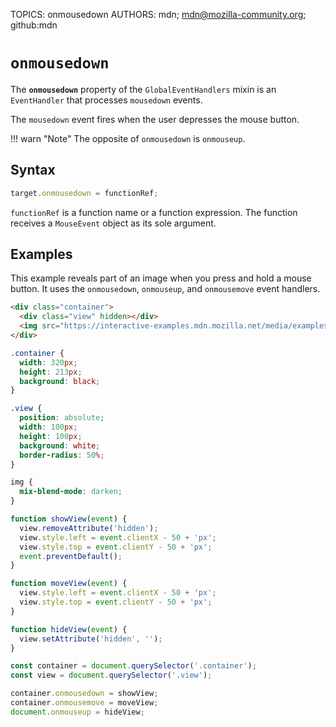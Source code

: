 TOPICS: onmousedown
AUTHORS: mdn; mdn@mozilla-community.org; github:mdn

# `onmousedown`

The **`onmousedown`** property of the `GlobalEventHandlers` mixin is an `EventHandler` that
processes `mousedown` events.

The `mousedown` event fires when the user depresses the mouse button.

!!! warn "Note"
    The opposite of `onmousedown` is `onmouseup`.

## Syntax

```javascript
target.onmousedown = functionRef;
```

`functionRef` is a function name or a function expression. The function receives a `MouseEvent`
object as its sole argument.

## Examples

This example reveals part of an image when you press and hold a mouse button. It uses the
`onmousedown`, `onmouseup`, and `onmousemove` event handlers.

```html
<div class="container">
  <div class="view" hidden></div>
  <img src="https://interactive-examples.mdn.mozilla.net/media/examples/gecko-320-213.jpg">
</div>
```

```css
.container {
  width: 320px;
  height: 213px;
  background: black;
}

.view {
  position: absolute;
  width: 100px;
  height: 100px;
  background: white;
  border-radius: 50%;
}

img {
  mix-blend-mode: darken;
}
```

```javascript
function showView(event) {
  view.removeAttribute('hidden');
  view.style.left = event.clientX - 50 + 'px';
  view.style.top = event.clientY - 50 + 'px';
  event.preventDefault();
}

function moveView(event) {
  view.style.left = event.clientX - 50 + 'px';
  view.style.top = event.clientY - 50 + 'px';
}

function hideView(event) {
  view.setAttribute('hidden', '');
}

const container = document.querySelector('.container');
const view = document.querySelector('.view');

container.onmousedown = showView;
container.onmousemove = moveView;
document.onmouseup = hideView;
```
